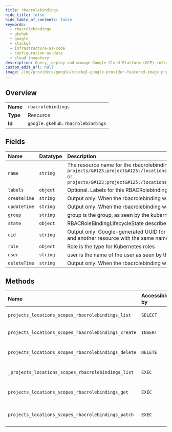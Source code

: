 ```yaml
---
title: rbacrolebindings
hide_title: false
hide_table_of_contents: false
keywords:
  - rbacrolebindings
  - gkehub
  - google    
  - stackql
  - infrastructure-as-code
  - configuration-as-data
  - cloud inventory
description: Query, deploy and manage Google Cloud Platform (GCP) infrastructure and resources using SQL
custom_edit_url: null
image: /img/providers/google/stackql-google-provider-featured-image.png
---
```

  
    

## Overview
<table><tbody>
<tr><td><b>Name</b></td><td><code>rbacrolebindings</code></td></tr>
<tr><td><b>Type</b></td><td>Resource</td></tr>
<tr><td><b>Id</b></td><td><code>google.gkehub.rbacrolebindings</code></td></tr>
</tbody></table>

## Fields
| Name | Datatype | Description |
|:-----|:---------|:------------|
| `name` | `string` | The resource name for the rbacrolebinding `projects/&#123;project&#125;/locations/&#123;location&#125;/namespaces/&#123;namespace&#125;/rbacrolebindings/&#123;rbacrolebinding&#125;` or `projects/&#123;project&#125;/locations/&#123;location&#125;/memberships/&#123;membership&#125;/rbacrolebindings/&#123;rbacrolebinding&#125;` |
| `labels` | `object` | Optional. Labels for this RBACRolebinding. |
| `createTime` | `string` | Output only. When the rbacrolebinding was created. |
| `updateTime` | `string` | Output only. When the rbacrolebinding was last updated. |
| `group` | `string` | group is the group, as seen by the kubernetes cluster. |
| `state` | `object` | RBACRoleBindingLifecycleState describes the state of a RbacRoleBinding resource. |
| `uid` | `string` | Output only. Google-generated UUID for this resource. This is unique across all rbacrolebinding resources. If a rbacrolebinding resource is deleted and another resource with the same name is created, it gets a different uid. |
| `role` | `object` | Role is the type for Kubernetes roles |
| `user` | `string` | user is the name of the user as seen by the kubernetes cluster, example "alice" or "alice@domain.tld" |
| `deleteTime` | `string` | Output only. When the rbacrolebinding was deleted. |
## Methods
| Name | Accessible by | Required Params | Description |
|:-----|:--------------|:----------------|:------------|
| `projects_locations_scopes_rbacrolebindings_list` | `SELECT` | `locationsId, projectsId, scopesId` | Lists all Scope RBACRoleBindings. |
| `projects_locations_scopes_rbacrolebindings_create` | `INSERT` | `locationsId, projectsId, scopesId` | Creates a Scope RBACRoleBinding. |
| `projects_locations_scopes_rbacrolebindings_delete` | `DELETE` | `locationsId, projectsId, rbacrolebindingsId, scopesId` | Deletes a Scope RBACRoleBinding. |
| `_projects_locations_scopes_rbacrolebindings_list` | `EXEC` | `locationsId, projectsId, scopesId` | Lists all Scope RBACRoleBindings. |
| `projects_locations_scopes_rbacrolebindings_get` | `EXEC` | `locationsId, projectsId, rbacrolebindingsId, scopesId` | Returns the details of a Scope RBACRoleBinding. |
| `projects_locations_scopes_rbacrolebindings_patch` | `EXEC` | `locationsId, projectsId, rbacrolebindingsId, scopesId` | Updates a Scope RBACRoleBinding. |
